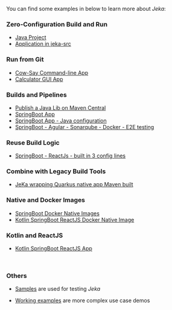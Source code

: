 You can find some examples in below to learn more about _Jeka_:

### Zero-Configuration Build and Run

- [Java Project](https://github.com/jeka-dev/demo-zero-conf)
- [Application in jeka-src](https://github.com/jeka-dev/demo-base-application)

### Run from Git

- [Cow-Say Command-line App](https://github.com/jeka-dev/demo-cowsay)
- [Calculator GUI App](https://github.com/djeang/Calculator-jeka)

### Builds and Pipelines

- [Publish a Java Lib on Maven Central](https://github.com/djeang/vincer-dom)
- [SpringBoot App](https://github.com/jeka-dev/demo-springboot-simple)
- [SpringBoot App - Java configuration](https://github.com/jeka-dev/demo-springboot-simple/tree/code-config)
- [SpringBoot - Agular - Sonarqube - Docker - E2E testing](https://github.com/jeka-dev/demo-project-springboot-angular)

### Reuse Build Logic

- [SpringBoot - ReactJs - built in 3 config lines](https://github.com/jeka-dev/demo-build-templates-consumer)

### Combine with Legacy Build Tools

- [JeKa wrapping Quarkus native app Maven built](https://github.com/jeka-dev/demo-maven-jeka-quarkus)

### Native and Docker Images

- [SpringBoot Docker Native Images](https://github.com/jeka-dev/demo-project-springboot-headless)
- [Kotlin SpringBoot ReactJS Docker Native Image](https://github.com/jeka-dev/working-examples/tree/master/springboot-kotlin-reactjs)
  
### Kotlin and ReactJS
- [Kotlin SpringBoot ReactJS App](https://github.com/jeka-dev/working-examples/tree/master/springboot-kotlin-reactjs)

<br/>

### Others

* [Samples](https://github.com/jerkar/jeka/tree/master/samples) are used for testing _Jeka_

* [Working examples](https://github.com/jerkar/working-examples) are more complex use case demos

